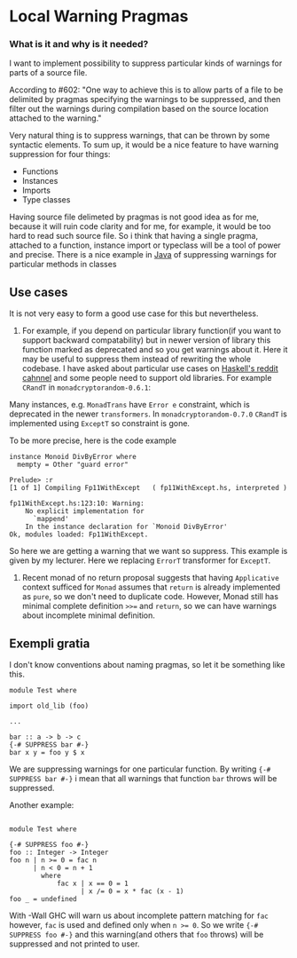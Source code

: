# Local Warning Pragmas

### What is it and why is it needed?


I want to implement possibility to suppress particular kinds of warnings for parts of a source file.


According to #602:
"One way to achieve this is to allow parts of a file to be delimited by pragmas specifying the warnings to be suppressed, and then filter out the warnings during compilation based on the source location attached to the warning."


Very natural thing is to suppress warnings, that can be thrown by some syntactic elements. To sum up, it would be a nice feature to have warning suppression for four things:

- Functions
- Instances
- Imports
- Type classes


Having source file delimeted by pragmas is not good idea as for me, because it will ruin code clarity and for me, for example, it would be too hard to read such source file. So i think that having a single pragma, attached to a function, instance import or typeclass will be a tool of power and precise. There is a nice example in [Java](http://docs.oracle.com/javase/7/docs/api/java/lang/SuppressWarnings.html) of suppressing warnings for particular methods in classes

## Use cases


It is not very easy to form a good use case for this but nevertheless. 

1. For example, if you depend on particular library function(if you want to support backward compatability) but in newer version of library this function marked as deprecated and so you get warnings about it. Here it may be useful to suppress them instead of rewriting the whole codebase. I have asked about particular use cases on [Haskell's reddit cahnnel](https://www.reddit.com/r/haskell/comments/3rbpb6/examples_of_warnings_in_haskell/) and some people need to support old libraries. For example `CRandT` in `monadcryptorandom-0.6.1`:


Many instances, e.g. `MonadTrans` have `Error e` constraint, which is deprecated in the newer `transformers`.
In `monadcryptorandom-0.7.0` `CRandT` is implemented using `ExceptT` so constraint is gone.



To be more precise, here is the code example


```
instance Monoid DivByError where
  mempty = Other "guard error"
```

```
Prelude> :r
[1 of 1] Compiling Fp11WithExcept   ( fp11WithExcept.hs, interpreted )

fp11WithExcept.hs:123:10: Warning:
    No explicit implementation for
      `mappend'
    In the instance declaration for `Monoid DivByError'
Ok, modules loaded: Fp11WithExcept.
```


So here we are getting a warning that we want so suppress. This example is given by my lecturer. Here we replacing `ErrorT` transformer for `ExceptT`.
  

1. Recent monad of no return proposal suggests that having `Applicative` context sufficed for `Monad` assumes that `return` is already implemented as `pure`, so we don't need to duplicate code. However, Monad still has minimal complete definition `>>=` and `return`, so we can have warnings about incomplete minimal definition.

## Exempli gratia



I don't know conventions about naming pragmas, so let it be something like this.


```
module Test where

import old_lib (foo) 

...

bar :: a -> b -> c 
{-# SUPPRESS bar #-}
bar x y = foo y $ x
```


We are suppressing warnings for one particular function. By writing `{-# SUPPRESS bar #-}` i mean that all warnings that function `bar` throws will be suppressed. 



Another example:


```

module Test where

{-# SUPPRESS foo #-}
foo :: Integer -> Integer
foo n | n >= 0 = fac n
      | n < 0 = n + 1
        where
            fac x | x == 0 = 1
                  | x /= 0 = x * fac (x - 1)
foo _ = undefined

```


With -Wall GHC will warn us about incomplete pattern matching for `fac` however, `fac` is used and defined only when `n >= 0`. So we write `{-# SUPPRESS foo #-}` and this warning(and others that `foo` throws) will be suppressed and not printed to user.
